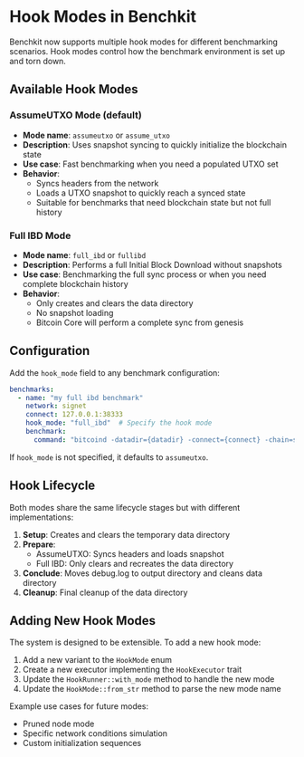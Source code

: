# Hook Modes in Benchkit

Benchkit now supports multiple hook modes for different benchmarking scenarios. Hook modes control how the benchmark environment is set up and torn down.

## Available Hook Modes

### AssumeUTXO Mode (default)

- **Mode name**: `assumeutxo` or `assume_utxo`
- **Description**: Uses snapshot syncing to quickly initialize the blockchain state
- **Use case**: Fast benchmarking when you need a populated UTXO set
- **Behavior**:
  - Syncs headers from the network
  - Loads a UTXO snapshot to quickly reach a synced state
  - Suitable for benchmarks that need blockchain state but not full history

### Full IBD Mode

- **Mode name**: `full_ibd` or `fullibd`
- **Description**: Performs a full Initial Block Download without snapshots
- **Use case**: Benchmarking the full sync process or when you need complete blockchain history
- **Behavior**:
  - Only creates and clears the data directory
  - No snapshot loading
  - Bitcoin Core will perform a complete sync from genesis

## Configuration

Add the `hook_mode` field to any benchmark configuration:

```yaml
benchmarks:
  - name: "my full ibd benchmark"
    network: signet
    connect: 127.0.0.1:38333
    hook_mode: "full_ibd"  # Specify the hook mode
    benchmark:
      command: "bitcoind -datadir={datadir} -connect={connect} -chain=signet"
```

If `hook_mode` is not specified, it defaults to `assumeutxo`.

## Hook Lifecycle

Both modes share the same lifecycle stages but with different implementations:

1. **Setup**: Creates and clears the temporary data directory
1. **Prepare**:
   - AssumeUTXO: Syncs headers and loads snapshot
   - Full IBD: Only clears and recreates the data directory
1. **Conclude**: Moves debug.log to output directory and cleans data directory
1. **Cleanup**: Final cleanup of the data directory

## Adding New Hook Modes

The system is designed to be extensible. To add a new hook mode:

1. Add a new variant to the `HookMode` enum
1. Create a new executor implementing the `HookExecutor` trait
1. Update the `HookRunner::with_mode` method to handle the new mode
1. Update the `HookMode::from_str` method to parse the new mode name

Example use cases for future modes:

- Pruned node mode
- Specific network conditions simulation
- Custom initialization sequences

